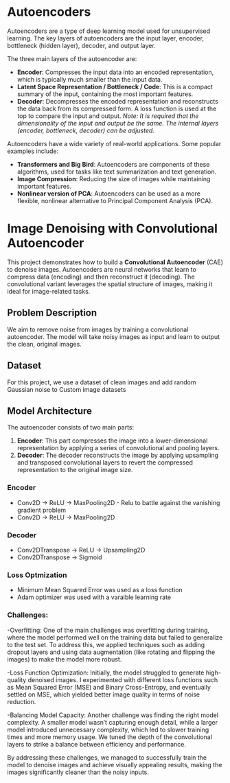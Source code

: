 # Autoencoders

Autoencoders are a type of deep learning model used for unsupervised learning. The key layers of autoencoders are the input layer, encoder, bottleneck (hidden layer), decoder, and output layer.

The three main layers of the autoencoder are:

- **Encoder**: Compresses the input data into an encoded representation, which is typically much smaller than the input data.
- **Latent Space Representation / Bottleneck / Code**: This is a compact summary of the input, containing the most important features.
- **Decoder**: Decompresses the encoded representation and reconstructs the data back from its compressed form. A loss function is used at the top to compare the input and output. _Note: It is required that the dimensionality of the input and output be the same. The internal layers (encoder, bottleneck, decoder) can be adjusted._

Autoencoders have a wide variety of real-world applications. Some popular examples include:

- **Transformers and Big Bird**: Autoencoders are components of these algorithms, used for tasks like text summarization and text generation.
- **Image Compression**: Reducing the size of images while maintaining important features.
- **Nonlinear version of PCA**: Autoencoders can be used as a more flexible, nonlinear alternative to Principal Component Analysis (PCA).

# Image Denoising with Convolutional Autoencoder

This project demonstrates how to build a **Convolutional Autoencoder** (CAE) to denoise images. Autoencoders are neural networks that learn to compress data (encoding) and then reconstruct it (decoding). The convolutional variant leverages the spatial structure of images, making it ideal for image-related tasks.

## Problem Description

We aim to remove noise from images by training a convolutional autoencoder. The model will take noisy images as input and learn to output the clean, original images.

## Dataset

For this project, we use a dataset of clean images and add random Gaussian noise to Custom image datasets

## Model Architecture

The autoencoder consists of two main parts:

1. **Encoder**: This part compresses the image into a lower-dimensional representation by applying a series of convolutional and pooling layers.
2. **Decoder**: The decoder reconstructs the image by applying upsampling and transposed convolutional layers to revert the compressed representation to the original image size.

### Encoder
- Conv2D → ReLU → MaxPooling2D - Relu to battle against the vanishing gradient problem
- Conv2D → ReLU → MaxPooling2D

### Decoder
- Conv2DTranspose → ReLU → Upsampling2D
- Conv2DTranspose → Sigmoid

### Loss Optmization
- Minimum Mean Squared Error was used as a loss function
- Adam optimizer was used with a varaible learning rate

### Challenges:

-Overfitting: One of the main challenges was overfitting during training, where the model performed well on the training data but failed to generalize to the test set. To address this, we applied techniques such as adding dropout layers and using data augmentation (like rotating and flipping the images) to make the model more robust.

-Loss Function Optimization: Initially, the model struggled to generate high-quality denoised images. I experimented with different loss functions such as Mean Squared Error (MSE) and Binary Cross-Entropy, and eventually settled on MSE, which yielded better image quality in terms of noise reduction.

-Balancing Model Capacity: Another challenge was finding the right model complexity. A smaller model wasn’t capturing enough detail, while a larger model introduced unnecessary complexity, which led to slower training times and more memory usage. We tuned the depth of the convolutional layers to strike a balance between efficiency and performance.

By addressing these challenges, we managed to successfully train the model to denoise images and achieve visually appealing results, making the images significantly cleaner than the noisy inputs.

